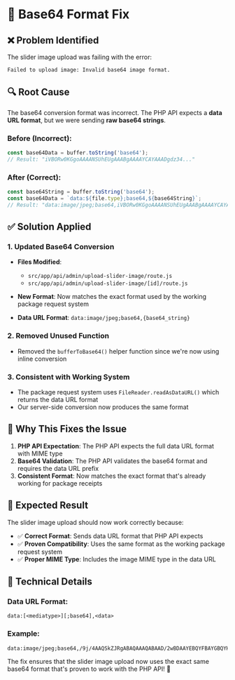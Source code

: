 # 🔧 Base64 Format Fix

## ❌ **Problem Identified**
The slider image upload was failing with the error:
```
Failed to upload image: Invalid base64 image format.
```

## 🔍 **Root Cause**
The base64 conversion format was incorrect. The PHP API expects a **data URL format**, but we were sending **raw base64 strings**.

### **Before (Incorrect)**:
```javascript
const base64Data = buffer.toString('base64');
// Result: "iVBORw0KGgoAAAANSUhEUgAAABgAAAAYCAYAAADgdz34..."
```

### **After (Correct)**:
```javascript
const base64String = buffer.toString('base64');
const base64Data = `data:${file.type};base64,${base64String}`;
// Result: "data:image/jpeg;base64,iVBORw0KGgoAAAANSUhEUgAAABgAAAAYCAYAAADgdz34..."
```

## ✅ **Solution Applied**

### **1. Updated Base64 Conversion**
- **Files Modified**:
  - `src/app/api/admin/upload-slider-image/route.js`
  - `src/app/api/admin/upload-slider-image/[id]/route.js`

- **New Format**: Now matches the exact format used by the working package request system
- **Data URL Format**: `data:image/jpeg;base64,{base64_string}`

### **2. Removed Unused Function**
- Removed the `bufferToBase64()` helper function since we're now using inline conversion

### **3. Consistent with Working System**
- The package request system uses `FileReader.readAsDataURL()` which returns the data URL format
- Our server-side conversion now produces the same format

## 🎯 **Why This Fixes the Issue**

1. **PHP API Expectation**: The PHP API expects the full data URL format with MIME type
2. **Base64 Validation**: The PHP API validates the base64 format and requires the data URL prefix
3. **Consistent Format**: Now matches the exact format that's already working for package receipts

## 🚀 **Expected Result**

The slider image upload should now work correctly because:
- ✅ **Correct Format**: Sends data URL format that PHP API expects
- ✅ **Proven Compatibility**: Uses the same format as the working package request system
- ✅ **Proper MIME Type**: Includes the image MIME type in the data URL

## 📝 **Technical Details**

### **Data URL Format**:
```
data:[<mediatype>][;base64],<data>
```

### **Example**:
```
data:image/jpeg;base64,/9j/4AAQSkZJRgABAQAAAQABAAD/2wBDAAYEBQYFBAYGBQYHBwYIChAKCgkJChQODwwQFxQYGBcUFhYaHSUfGhsjHBYWICwgIyYnKSopGR8tMC0oMCUoKSj/2wBDAQcHBwoIChMKChMoGhYaKCgoKCgoKCgoKCgoKCgoKCgoKCgoKCgoKCgoKCgoKCgoKCgoKCgoKCgoKCgoKCgoKCj/wAARCAABAAEDASIAAhEBAxEB/8QAFQABAQAAAAAAAAAAAAAAAAAAAAv/xAAUEAEAAAAAAAAAAAAAAAAAAAAA/8QAFQEBAQAAAAAAAAAAAAAAAAAAAAX/xAAUEQEAAAAAAAAAAAAAAAAAAAAA/9oADAMBAAIRAxEAPwCdABmX/9k=
```

The fix ensures that the slider image upload now uses the exact same base64 format that's proven to work with the PHP API! 🎉

